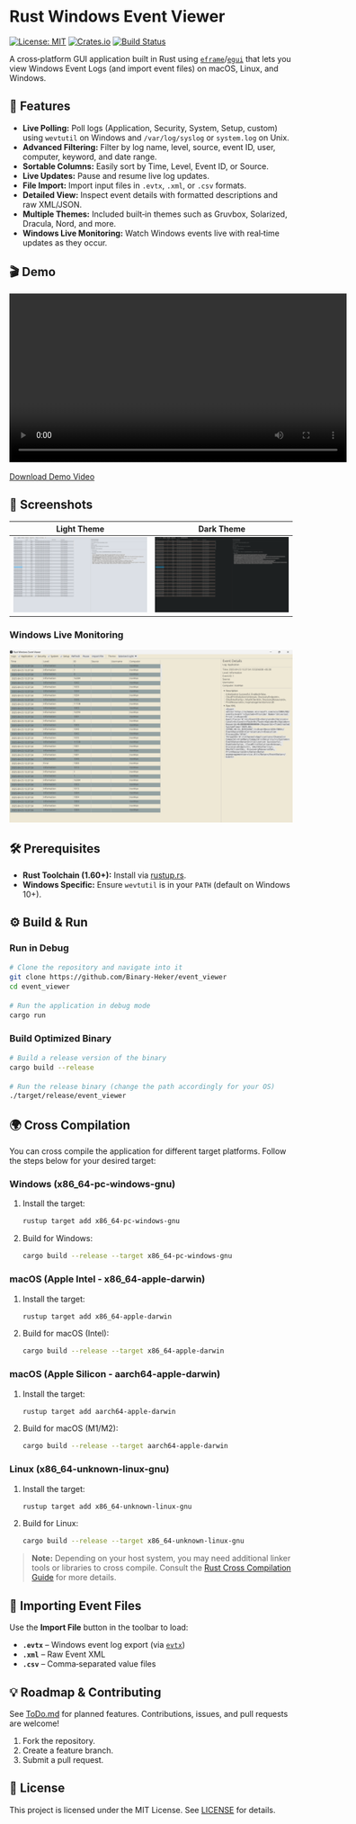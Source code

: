 # Rust Windows Event Viewer

[![License: MIT](https://img.shields.io/badge/License-MIT-green.svg)](LICENSE)
[![Crates.io](https://img.shields.io/crates/v/eframe.svg)](https://crates.io/crates/eframe)
[![Build Status](https://img.shields.io/github/workflow/status/<your‑username>/event_viewer/CI)](https://github.com/<your‑username>/event_viewer)

A cross‑platform GUI application built in Rust using [`eframe`](https://crates.io/crates/eframe)/[`egui`](https://crates.io/crates/egui) that lets you view Windows Event Logs (and import event files) on macOS, Linux, and Windows.

## 🚀 Features

- **Live Polling:** Poll logs (Application, Security, System, Setup, custom) using `wevtutil` on Windows and `/var/log/syslog` or `system.log` on Unix.
- **Advanced Filtering:** Filter by log name, level, source, event ID, user, computer, keyword, and date range.
- **Sortable Columns:** Easily sort by Time, Level, Event ID, or Source.
- **Live Updates:** Pause and resume live log updates.
- **File Import:** Import input files in `.evtx`, `.xml`, or `.csv` formats.
- **Detailed View:** Inspect event details with formatted descriptions and raw XML/JSON.
- **Multiple Themes:** Included built‑in themes such as Gruvbox, Solarized, Dracula, Nord, and more.
- **Windows Live Monitoring:** Watch Windows events live with real‑time updates as they occur.

## 🎬 Demo

<video controls width="600">
  <source src="Demo.mp4" type="video/mp4">
  <!-- Fallback link -->
  <p>Your browser does not support embedded video. <a href="Demo.mp4">Download the demo</a>.</p>
</video>

[Download Demo Video](Demo.mp4)

## 📸 Screenshots

| Light Theme                                                 | Dark Theme                                                |
|-------------------------------------------------------------|-----------------------------------------------------------|
| ![Main Window](light.png)                                    | ![Details Pane](dark.png)                                 |

### Windows Live Monitoring

![Windows Live Monitor](Windows_Live_Monitoring.png)

## 🛠️ Prerequisites

- **Rust Toolchain (1.60+):** Install via [rustup.rs](https://rustup.rs/).
- **Windows Specific:** Ensure `wevtutil` is in your `PATH` (default on Windows 10+).

## ⚙️ Build & Run

### Run in Debug
```bash
# Clone the repository and navigate into it
git clone https://github.com/Binary-Heker/event_viewer
cd event_viewer

# Run the application in debug mode
cargo run
```

### Build Optimized Binary
```bash
# Build a release version of the binary
cargo build --release

# Run the release binary (change the path accordingly for your OS)
./target/release/event_viewer
```

## 🌍 Cross Compilation

You can cross compile the application for different target platforms. Follow the steps below for your desired target:

### Windows (x86_64-pc-windows-gnu)
1. Install the target:
    ```bash
    rustup target add x86_64-pc-windows-gnu
    ```
2. Build for Windows:
    ```bash
    cargo build --release --target x86_64-pc-windows-gnu
    ```

### macOS (Apple Intel - x86_64-apple-darwin)
1. Install the target:
    ```bash
    rustup target add x86_64-apple-darwin
    ```
2. Build for macOS (Intel):
    ```bash
    cargo build --release --target x86_64-apple-darwin
    ```

### macOS (Apple Silicon - aarch64-apple-darwin)
1. Install the target:
    ```bash
    rustup target add aarch64-apple-darwin
    ```
2. Build for macOS (M1/M2):
    ```bash
    cargo build --release --target aarch64-apple-darwin
    ```

### Linux (x86_64-unknown-linux-gnu)
1. Install the target:
    ```bash
    rustup target add x86_64-unknown-linux-gnu
    ```
2. Build for Linux:
    ```bash
    cargo build --release --target x86_64-unknown-linux-gnu
    ```

> **Note:** Depending on your host system, you may need additional linker tools or libraries to cross compile. Consult the [Rust Cross Compilation Guide](https://doc.rust-lang.org/cargo/guide/cross-compilation.html) for more details.

## 📂 Importing Event Files

Use the **Import File** button in the toolbar to load:
- **`.evtx`** – Windows event log export (via [`evtx`](https://crates.io/crates/evtx))
- **`.xml`**  – Raw Event XML
- **`.csv`**  – Comma‑separated value files

## 💡 Roadmap & Contributing

See [ToDo.md](ToDo.md) for planned features. Contributions, issues, and pull requests are welcome!

1. Fork the repository.  
2. Create a feature branch.  
3. Submit a pull request.

## 📄 License

This project is licensed under the MIT License. See [LICENSE](LICENSE) for details.